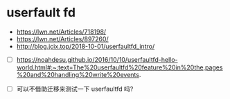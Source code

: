 # userfault fd

- https://lwn.net/Articles/718198/
- https://lwn.net/Articles/897260/
- http://blog.jcix.top/2018-10-01/userfaultfd_intro/
- [ ] https://noahdesu.github.io/2016/10/10/userfaultfd-hello-world.html#:~:text=The%20userfaultfd%20feature%20in%20the,pages%20and%20handling%20write%20events.


- [ ] 可以不借助迁移来测试一下 userfaultfd 吗?
